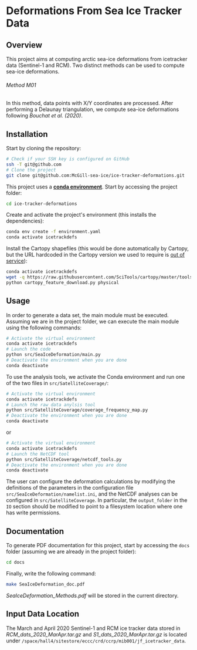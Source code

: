 # Deformations From Sea Ice Tracker Data

## Overview

This project aims at computing arctic sea-ice deformations from icetracker data (Sentinel-1 and RCM). Two distinct methods can be used to compute sea-ice deformations. 

###### Method M01

In this method, data points with X/Y coordinates are processed. After performing a Delaunay triangulation, we compute sea-ice deformations following *Bouchat et al. (2020)*.

## Installation

Start by cloning the repository:

```bash
# Check if your SSH key is configured on GitHub
ssh -T git@github.com
# Clone the project
git clone git@github.com:McGill-sea-ice/ice-tracker-deformations.git
```

This project uses a [**conda environment**][conda]. Start by accessing the project folder:

[conda]: https://docs.conda.io/en/latest/miniconda.html

```bash
cd ice-tracker-deformations
```

Create and activate the project's environment (this installs the dependencies):

```bash
conda env create -f environment.yaml
conda activate icetrackdefs
```

Install the Cartopy shapefiles (this would be done automatically by Cartopy, but the URL hardcoded in the Cartopy version we used to require is [out of service][1]):
~~~bash
conda activate icetrackdefs
wget -q https://raw.githubusercontent.com/SciTools/cartopy/master/tools/cartopy_feature_download.py -O $CONDA_PREFIX/bin/cartopy_feature_download.py
python cartopy_feature_download.py physical
~~~


[1]: https://github.com/SciTools/cartopy/pull/1833
## Usage

In order to generate a data set, the main module must be executed. Assuming we are in the project folder, we can execute the main module using the following commands:

```bash
# Activate the virtual environment
conda activate icetrackdefs
# Launch the code
python src/SeaIceDeformation/main.py
# Deactivate the environment when you are done
conda deactivate
```

To use the analysis tools, we activate the Conda environment and run one of the two files in `src/SatelliteCoverage/`:

```bash
# Activate the virtual environment
conda activate icetrackdefs
# Launch the raw data anylsis tool
python src/SatelliteCoverage/coverage_frequency_map.py
# Deactivate the environment when you are done
conda deactivate
```

or

```bash
# Activate the virtual environment
conda activate icetrackdefs
# Launch the NetCDF tool
python src/SatelliteCoverage/netcdf_tools.py
# Deactivate the environment when you are done
conda deactivate
```

The user can configure the deformation calculations by modifying the definitions of the parameters in the configuration file `src/SeaIceDeformation/namelist.ini`, and the NetCDF analyses can be configured in `src/SatelliteCoverage`. In particular, the `output_folder` in the `IO` section should be modified to point to a filesystem location where one has write permissions. 

## Documentation

To generate PDF documentation for this project, start by accessing the `docs` folder (assuming we are already in the project folder):

```bash
cd docs
```

Finally, write the following command:

```bash
make SeaIceDeformation_doc.pdf
```

*SeaIceDeformation_Methods.pdf* will be stored in the current directory.

## Input Data Location

The March and April 2020 Sentinel-1 and RCM ice tracker data stored in *RCM_dats_2020_MarApr.tar.gz* and *S1_dats_2020_MarApr.tar.gz* is located under `/space/hall4/sitestore/eccc/crd/ccrp/mib001/jf_icetracker_data`.


